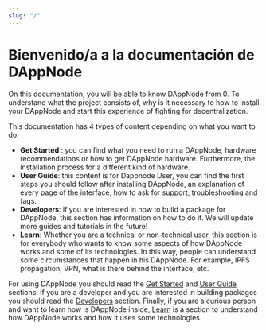 ```yaml
---
slug: "/"
---
```


# Bienvenido/a a la documentación de DAppNode

On this documentation, you will be able to know DAppNode from 0. To understand what the project consists of, why is it necessary to how to install your DAppNode and start this experience of fighting for decentralization.

This documentation has 4 types of content depending on what you want to do:

- **Get Started** : you can find what you need to run a DAppNode, hardware recommendations or how to get DAppNode hardware. Furthermore, the installation process for a different kind of hardware.
- **User Guide**: this content is for Dappnode User, you can find the first steps you should follow after installing DAppNode, an explanation of every page of the interface, how to ask for support, troubleshooting and faqs.
- **Developers**: if you are interested in how to build a package for DAppNode, this section has information on how to do it. We will update more guides and tutorials in the future!
- **Learn**: Whether you are a technical or non-technical user, this section is for everybody who wants to know some aspects of how DAppNode works and some of its technologies. In this way, people can understand some circumstances that happen in his DAppNode. For example, IPFS propagation, VPN, what is there behind the interface, etc.

For using DAppNode you should read the [Get Started](./get-started/intro) and [User Guide](./user-guide/overview) sections. If you are a developer and you are interested in building packages you should read the [Developers](./developers/overall) section. Finally, if you are a curious person and want to learn how is DAppNode inside, [Learn](./learn/overall) is a section to understand how DAppNode works and how it uses some technologies.
